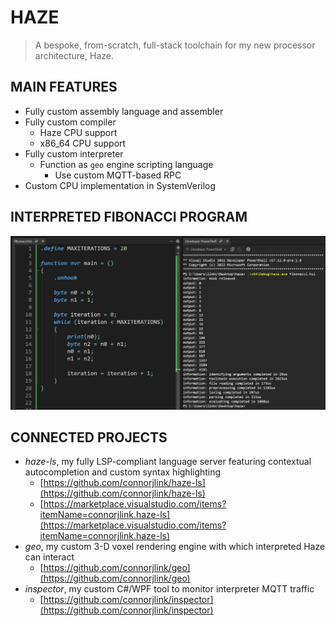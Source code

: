 # HAZE
> A bespoke, from-scratch, full-stack toolchain for my new processor architecture, Haze.

## MAIN FEATURES
- Fully custom assembly language and assembler
- Fully custom compiler
  - Haze CPU support
  - x86_64 CPU support
- Fully custom interpreter
  - Function as `geo` engine scripting language
    - Use custom MQTT-based RPC
- Custom CPU implementation in SystemVerilog

## INTERPRETED FIBONACCI PROGRAM
![Fibonacci Program](resources/example.png)


## CONNECTED PROJECTS
- _haze-ls_, my fully LSP-compliant language server featuring contextual autocompletion and custom syntax highlighting
  - [https://github.com/connorjlink/haze-ls](https://github.com/connorjlink/haze-ls)
  - [https://marketplace.visualstudio.com/items?itemName=connorjlink.haze-ls](https://marketplace.visualstudio.com/items?itemName=connorjlink.haze-ls)
- _geo_, my custom 3-D voxel rendering engine with which interpreted Haze can interact
  - [https://github.com/connorjlink/geo](https://github.com/connorjlink/geo)
- _inspector_, my custom C#/WPF tool to monitor interpreter MQTT traffic
  - [https://github.com/connorjlink/inspector](https://github.com/connorjlink/inspector)
